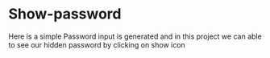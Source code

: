 # Show-password
Here is a simple Password input is generated and in this project we can able to see our hidden password by clicking on show icon
